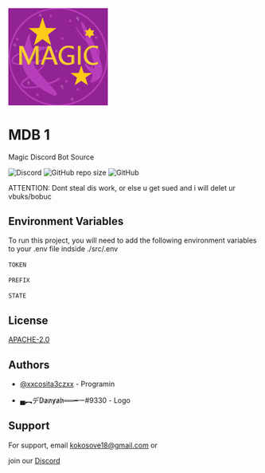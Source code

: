 
<img src="./.github/magicbot.png" alt="drawing" width="200"/>


# MDB 1

Magic Discord Bot Source

![Discord](https://img.shields.io/discord/1056359221446311986?label=Discord&logo=discord&style=for-the-badge)
![GitHub repo size](https://img.shields.io/github/repo-size/xxcosita3czxx/MDB-1?logo=github&style=for-the-badge)
![GitHub](https://img.shields.io/github/license/xxcosita3czxx/MDB-1?logo=github&style=for-the-badge)

ATTENTION: Dont steal dis work, or else u get sued and i will delet ur vbuks/bobuc

## Environment Variables

To run this project, you will need to add the following environment variables to your .env file indside ./src/.env

`TOKEN`

`PREFIX`

`STATE`

## License

[APACHE-2.0](https://choosealicense.com/licenses/apache-2.0)

## Authors

- [@xxcosita3czxx](https://www.github.com/xxcosita3czxx) - Programin

- ▄︻デD̷a̷n̷y̷a̷h̷══━一#9330 - Logo

## Support

For support, email kokosove18@gmail.com or

join our [Discord](https://discord.gg/SRccdac982)
